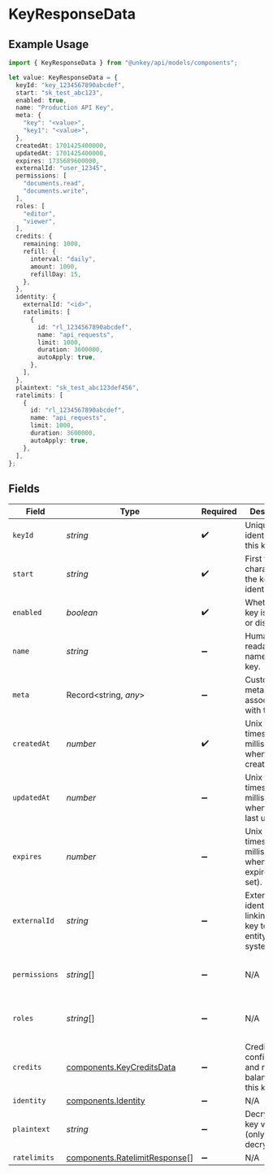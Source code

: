 # KeyResponseData

## Example Usage

```typescript
import { KeyResponseData } from "@unkey/api/models/components";

let value: KeyResponseData = {
  keyId: "key_1234567890abcdef",
  start: "sk_test_abc123",
  enabled: true,
  name: "Production API Key",
  meta: {
    "key": "<value>",
    "key1": "<value>",
  },
  createdAt: 1701425400000,
  updatedAt: 1701425400000,
  expires: 1735689600000,
  externalId: "user_12345",
  permissions: [
    "documents.read",
    "documents.write",
  ],
  roles: [
    "editor",
    "viewer",
  ],
  credits: {
    remaining: 1000,
    refill: {
      interval: "daily",
      amount: 1000,
      refillDay: 15,
    },
  },
  identity: {
    externalId: "<id>",
    ratelimits: [
      {
        id: "rl_1234567890abcdef",
        name: "api_requests",
        limit: 1000,
        duration: 3600000,
        autoApply: true,
      },
    ],
  },
  plaintext: "sk_test_abc123def456",
  ratelimits: [
    {
      id: "rl_1234567890abcdef",
      name: "api_requests",
      limit: 1000,
      duration: 3600000,
      autoApply: true,
    },
  ],
};
```

## Fields

| Field                                                                          | Type                                                                           | Required                                                                       | Description                                                                    | Example                                                                        |
| ------------------------------------------------------------------------------ | ------------------------------------------------------------------------------ | ------------------------------------------------------------------------------ | ------------------------------------------------------------------------------ | ------------------------------------------------------------------------------ |
| `keyId`                                                                        | *string*                                                                       | :heavy_check_mark:                                                             | Unique identifier for this key.                                                | key_1234567890abcdef                                                           |
| `start`                                                                        | *string*                                                                       | :heavy_check_mark:                                                             | First few characters of the key for identification.                            | sk_test_abc123                                                                 |
| `enabled`                                                                      | *boolean*                                                                      | :heavy_check_mark:                                                             | Whether the key is enabled or disabled.                                        | true                                                                           |
| `name`                                                                         | *string*                                                                       | :heavy_minus_sign:                                                             | Human-readable name for this key.                                              | Production API Key                                                             |
| `meta`                                                                         | Record<string, *any*>                                                          | :heavy_minus_sign:                                                             | Custom metadata associated with this key.                                      | <nil>                                                                          |
| `createdAt`                                                                    | *number*                                                                       | :heavy_check_mark:                                                             | Unix timestamp in milliseconds when key was created.                           | 1701425400000                                                                  |
| `updatedAt`                                                                    | *number*                                                                       | :heavy_minus_sign:                                                             | Unix timestamp in milliseconds when key was last updated.                      | 1701425400000                                                                  |
| `expires`                                                                      | *number*                                                                       | :heavy_minus_sign:                                                             | Unix timestamp in milliseconds when key expires (if set).                      | 1735689600000                                                                  |
| `externalId`                                                                   | *string*                                                                       | :heavy_minus_sign:                                                             | External identifier linking this key to an entity in your system.              | user_12345                                                                     |
| `permissions`                                                                  | *string*[]                                                                     | :heavy_minus_sign:                                                             | N/A                                                                            | [<br/>"documents.read",<br/>"documents.write"<br/>]                            |
| `roles`                                                                        | *string*[]                                                                     | :heavy_minus_sign:                                                             | N/A                                                                            | [<br/>"editor",<br/>"viewer"<br/>]                                             |
| `credits`                                                                      | [components.KeyCreditsData](../../models/components/keycreditsdata.md)         | :heavy_minus_sign:                                                             | Credit configuration and remaining balance for this key.                       |                                                                                |
| `identity`                                                                     | [components.Identity](../../models/components/identity.md)                     | :heavy_minus_sign:                                                             | N/A                                                                            |                                                                                |
| `plaintext`                                                                    | *string*                                                                       | :heavy_minus_sign:                                                             | Decrypted key value (only when decrypt=true).                                  | sk_test_abc123def456                                                           |
| `ratelimits`                                                                   | [components.RatelimitResponse](../../models/components/ratelimitresponse.md)[] | :heavy_minus_sign:                                                             | N/A                                                                            |                                                                                |